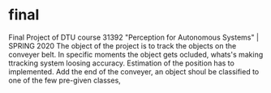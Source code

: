 # final
Final Project of DTU course 31392 "Perception for Autonomous Systems" | SPRING 2020
The object of the project is to track the objects on the conveyer belt. In specific moments the object gets ocluded, whats's making ttracking system loosing accuracy.
Estimation of the position has to implemented.
Add the end of the conveyer, an object shoul be classified to one of the few pre-given classes,
